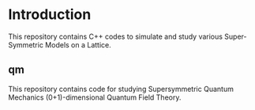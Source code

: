 # Introduction
This repository contains C++ codes to simulate and study various Super-Symmetric Models on a Lattice.

## qm
This repository contains code for studying Supersymmetric Quantum Mechanics (0+1)-dimensional Quantum Field Theory.

